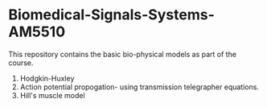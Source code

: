 # Biomedical-Signals-Systems-AM5510
This repository contains the basic bio-physical models as part of the course.
1. Hodgkin-Huxley
2. Action potential propogation- using transmission telegrapher equations.
3. Hill's muscle model
